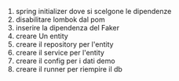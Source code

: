 1. spring initializer dove si scelgone le dipendenze
2. disabilitare lombok dal pom
3. inserire la dipendenza del Faker
4. creare Un entity
5. creare il repository per l'entity
6. creare il service per l'entity
7. creare il config per i dati demo
8. creare il runner per riempire il db
